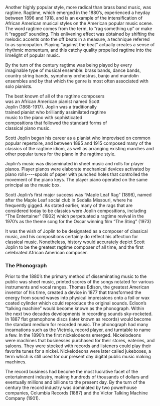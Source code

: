 Another highly popular style, more radical than brass band music, was  
ragtime. Ragtime, which emerged in the 1880’s, experienced a heyday  
between 1896 and 1918, and is an example of the intensification of  
African American musical styles on the American popular music scene.  
The word ragtime comes from the term, to “rag something up” or make  
it “ragged” sounding. This enlivening effect was obtained by shifting the  
melodic accents onto the off beats in a measure, a technique referred  
to as syncopation. Playing “against the beat” actually creates a sense of  
rhythmic momentum, and this catchy quality propelled ragtime into the  
limelight of popular music.  

By the turn of the century ragtime was being played by every  
imaginable type of musical ensemble: brass bands, dance bands,  
country string bands, symphony orchestras, banjo and mandolin  
ensembles and by that which the genre is most often associated with  
solo pianists.

The best known of all of the ragtime composers  
was an African American pianist named Scott  
Joplin (1868-1917). Joplin was a traditionally  
trained pianist who brilliantly assimilated ragtime  
music to the piano with sophisticated  
compositions that followed the standard forms of  
classical piano music.

Scott Joplin began his career as a pianist who improvised on common  
popular repertoire, and between 1895 and 1915 composed many of the  
classics of the ragtime idiom, as well as arranging existing marches and  
other popular tunes for the piano in the ragtime style.

Joplin’s music was disseminated in sheet music and rolls for player  
pianos. Player pianos were elaborate mechanical devices activated by  
piano rolls----spools of paper with punched holes that controlled the  
movement of the piano keys. The player piano operated on the same  
principal as the music box.  

Scott Joplin’s first major success was “Maple Leaf Rag” (1898), named  
after the Maple Leaf social club in Sedalia Missouri, where he  
frequently gigged. As stated earlier, many of the rags that are  
considered today to be classics were Joplin compositions, including  
“The Entertainer” (1902) which perpetuated a ragtime revival in the  
1970’s as the theme song for the Oscar winning film “The Sting” (1973)  

It was the wish of Joplin to be designated as a composer of classical  
music, and his compositions certainly do reflect his affection for  
classical music. Nonetheless, history would accurately depict Scott  
Joplin to be the greatest ragtime composer of all time, and the first  
celebrated African American composer.

### The Phonograph
Prior to the 1880’s the primary method of disseminating music to the  
public was sheet music, printed scores of the songs notated for various  
instruments and vocal ranges. Thomas Edison, the greatest American  
inventor of his time, created a device in 1877 that transformed the  
energy from sound waves into physical impressions onto a foil or wax  
coated cylinder which could reproduce the original sounds. Edison’s  
“talking machine” would become known as the phonograph. Within  
the next two decades developments in recording sounds sky-rocketed.  
In 1887 flat gramophone discs (later known as records) would become  
the standard medium for recorded music. The phonograph had many
incarnations such as the Victrola, record player, and turntable to name  
a few. In the 1890’s the first nickelodeons emerged. Nickelodeons  
were machines that businesses purchased for their stores, eateries, and  
saloons. They were stocked with records and listeners could play their  
favorite tunes for a nickel. Nickelodeons were later called jukeboxes, a  
term which is still used for our present day digital public music making  
machines.

The record business had become the most lucrative facet of the  
entertainment industry, making hundreds of thousands of dollars and  
eventually millions and billions to the present day. By the turn of the  
century the record industry was dominated by two powerhouse  
companies, Columbia Records (1887) and the Victor Talking Machine  
Company (1901).

